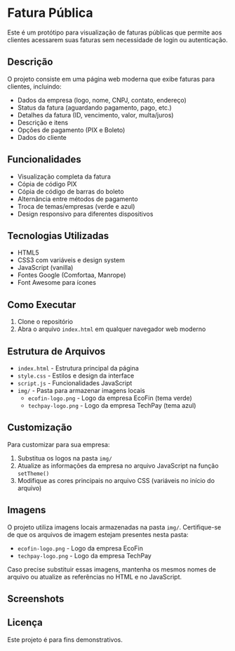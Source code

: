 # Fatura Pública

Este é um protótipo para visualização de faturas públicas que permite aos clientes acessarem suas faturas sem necessidade de login ou autenticação.

## Descrição

O projeto consiste em uma página web moderna que exibe faturas para clientes, incluindo:

- Dados da empresa (logo, nome, CNPJ, contato, endereço)
- Status da fatura (aguardando pagamento, pago, etc.)
- Detalhes da fatura (ID, vencimento, valor, multa/juros)
- Descrição e itens
- Opções de pagamento (PIX e Boleto)
- Dados do cliente

## Funcionalidades

- Visualização completa da fatura
- Cópia de código PIX
- Cópia de código de barras do boleto
- Alternância entre métodos de pagamento
- Troca de temas/empresas (verde e azul)
- Design responsivo para diferentes dispositivos

## Tecnologias Utilizadas

- HTML5
- CSS3 com variáveis e design system
- JavaScript (vanilla)
- Fontes Google (Comfortaa, Manrope)
- Font Awesome para ícones

## Como Executar

1. Clone o repositório
2. Abra o arquivo `index.html` em qualquer navegador web moderno

## Estrutura de Arquivos

- `index.html` - Estrutura principal da página
- `style.css` - Estilos e design da interface
- `script.js` - Funcionalidades JavaScript
- `img/` - Pasta para armazenar imagens locais
  - `ecofin-logo.png` - Logo da empresa EcoFin (tema verde)
  - `techpay-logo.png` - Logo da empresa TechPay (tema azul)

## Customização

Para customizar para sua empresa:

1. Substitua os logos na pasta `img/`
2. Atualize as informações da empresa no arquivo JavaScript na função `setTheme()`
3. Modifique as cores principais no arquivo CSS (variáveis no início do arquivo)

## Imagens

O projeto utiliza imagens locais armazenadas na pasta `img/`. Certifique-se de que os arquivos de imagem estejam presentes nesta pasta:

- `ecofin-logo.png` - Logo da empresa EcoFin
- `techpay-logo.png` - Logo da empresa TechPay

Caso precise substituir essas imagens, mantenha os mesmos nomes de arquivo ou atualize as referências no HTML e no JavaScript.

## Screenshots

<!-- Adicionar screenshots da aplicação quando disponíveis -->

## Licença

Este projeto é para fins demonstrativos. 